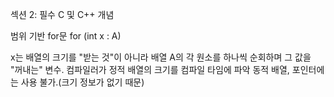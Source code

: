 섹션 2: 필수 C 및 C++ 개념

범위 기반 for문
 for (int x : A)

 x는 배열의 크기를 "받는 것"이 아니라 배열 A의 각 원소를 하나씩 순회하며 그 값을 "꺼내는" 변수.
컴파일러가 정적 배열의 크기를 컴파일 타임에 파악
동적 배열, 포인터에는 사용 불가.(크기 정보가 없기 때문)
